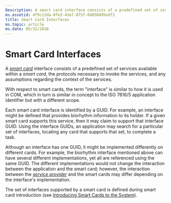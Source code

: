 ```yaml
---
Description: A smart card interface consists of a predefined set of services available within a smart card, the protocols necessary to invoke the services, and any assumptions regarding the context of the services.
ms.assetid: 4f9c13da-8fe3-43e7-875f-04850495edf3
title: Smart Card Interfaces
ms.topic: article
ms.date: 05/31/2018
---
```


# Smart Card Interfaces

A [*smart card*](../secgloss/s-gly.md) interface consists of a predefined set of services available within a *smart card*, the protocols necessary to invoke the services, and any assumptions regarding the context of the services.

With respect to smart cards, the term "interface" is similar to how it is used in COM, which in turn is similar in concept to the ISO 7816/5 application identifier but with a different scope.

Each smart card interface is identified by a GUID. For example, an interface might be defined that provides biorhythm information to its holder. If a given smart card supports this service, then it may claim to support that interface GUID. Using the interface GUIDs, an application may search for a particular set of interfaces, locating any card that supports that set, to complete a task.

Although an interface has one GUID, it might be implemented differently on different cards. For example, the biorhythm interface mentioned above can have several different implementations, yet all are referenced using the same GUID. The different implementations would not change the interaction between the application and the smart card; however, the interaction between the [*service provider*](../secgloss/c-gly.md) and the smart cards may differ depending on the interface's implementation.

The set of interfaces supported by a smart card is defined during smart card introduction (see [Introducing Smart Cards to the System](introducing-smart-cards-to-the-system.md)).

 

 